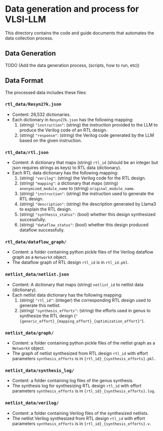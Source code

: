 # Data generation and process for VLSI-LLM
This directory contains the code and guide documents that automates the data collection process.

## Data Generation
TODO (Add the data generation process, (scripts, how to run, etc))

## Data Format
The processed data includes these files:

### `rtl_data/Resyn27k.json`
- Content: 26,532 dictionaries.
- Each dictionary in `Resyn27k.json` has the following mapping:
    1. (string) `"instruction"`: (string) the instruction provided to the LLM to produce the Verilog code of an RTL design.
    2. (string) `"response"`: (string) the Verilog code generated by the LLM based on the given instruction.

### `rtl_data/rtl.json`
- Content: A dictionary that maps (string) `rtl_id` (should be an integer but json requires strings as keys) to RTL data (dictionary).
- Each RTL data dictionary has the following mapping:
    1. (string) `"verilog"`: (string) the Verilog code for the RTL design.
    2. (string) `"mapping"`: a dictionary that maps (string) `anonymized_module_name` to (string) `original_module_name`. 
    3. (string) `"instruction"`: (string) the instruction used to generate the RTL design.
    4. (string) `"description"`: (string) the description generated by Llama3 to explain the RTL design.
    5. (string) `"synthesis_status"`: (bool) whether this design synthesized successfully.
    6. (string) `"dataflow_status"`: (bool) whether this design produced dataflow successfully.

### `rtl_data/dataflow_graph/`
- Content: a folder containing python pickle files of the Verilog dataflow graph as a `NetworkX` object.
- The dataflow graph of RTL design `rtl_id` is in `rtl_id.pkl`.

### `netlist_data/netlist.json`
- Content: A dictionary that maps (string) `netlist_id` to netlist data (dictionary).
- Each netlist data dictionary has the following mapping:
    1. (string) `"rtl_id"`: (integer) the corresponding RTL design used to generate this netlist.
    2. (string) `"synthesis_efforts"`: (string) the efforts used in genus to synthesize the RTL design (`"{generic_effort}_{mapping_effort}_{optimization_effort}"`).

### `netlist_data/graph/`
- Content: a folder containing python pickle files of the netlist graph as a `NetworkX` object.
- The graph of netlist synthesized from RTL design `rtl_id` with effort parameters `synthesis_efforts` is in `{rtl_id}_{synthesis_efforts}.pkl`.

### `netlist_data/synthesis_log/`
- Content: a folder containing log files of the genus synthesis.
- The synthesis log for synthesizing RTL design `rtl_id` with effort parameters `synthesis_efforts` is in `{rtl_id}_{synthesis_efforts}.log`.

### `netlist_data/verilog/`
- Content: a folder containing Verilog files of the synthesized netlists.
- The netlist Verilog synthesized from RTL design `rtl_id` with effort parameters `synthesis_efforts` is in `{rtl_id}_{synthesis_efforts}.v`.
